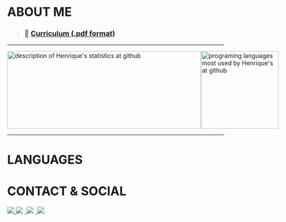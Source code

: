 # ABOUT ME

> ### 📄 <a href="https://www" target="_blank" rel="noreferrer noopener">Curriculum (.pdf format)</a>

---

<div style="display: flex; justify-content: space-evenly">
    <img src="https://github-readme-stats.vercel.app/api?username=hdelavidaum&count_private=true&show_icons=true&hide_border=true&title_color=334670&icon_color=334670&" width="450" height="180em" alt="description of Henrique's statistics at github" as="div">
    <img src="https://github-readme-stats.vercel.app/api/top-langs/?username=hdelavidaum&layout=compact&hide_border=true&title_color=334670&icon_color=334670&" height="180em" alt="programing languages most used by Henrique's at github" as="div">
</div>

---

# LANGUAGES

# CONTACT & SOCIAL

<a href="mailto:henrique.delavi.daum@gmail.com">
<img src="https://img.shields.io/badge/Gmail-D14836?style=for-the-badge&logo=gmail&logoColor=white">
</a>
<a href="https://www.linkedin.com/in/henriquedelavidaum/" target="_blank" rel="noreferrer noopener">
<img src="https://img.shields.io/badge/LinkedIn-0077B5?style=for-the-badge&logo=linkedin&logoColor=white" style="padding-right:5px">
</a>
</a>
<a href="https://www.instagram.com/h.delavi/" target="_blank" rel="noreferrer noopener">
<img src="https://img.shields.io/badge/Instagram-E4405F?style=for-the-badge&logo=instagram&logoColor=white" style="padding-right:5px">
</a>
</a>
<a href="https://www.hackerrank.com/hdelavidaum" target="_blank" rel="noreferrer noopener">
<img src="https://img.shields.io/badge/-Hackerrank-2EC866?style=for-the-badge&logo=HackerRank&logoColor=white" style="padding-right:5px">
</a>

